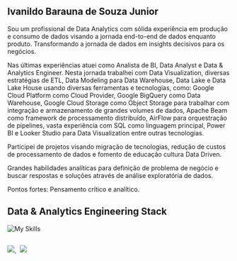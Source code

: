 ## Ivanildo Barauna de Souza Junior
Sou um profissional de Data Analytics com sólida experiência em produção e consumo de dados visando a jornada end-to-end de dados enquanto produto. Transformando a jornada de dados em insights decisivos para os negócios.

Nas últimas experiências atuei como Analista de BI, Data Analyst e Data & Analytics Engineer. Nesta jornada trabalhei com Data Visualization, diversas estratégias de ETL, Data Modeling para Data Warehouse, Data Lake e Data Lake House usando diversas ferramentas e tecnologias, como: Google Cloud Platform como Cloud Provider, Google BigQuery como Data Warehouse, Google Cloud Storage como Object Storage para trabalhar com integração e armazenamento de grandes volumes de dados, Apache Beam como framework de processamento distribuído, AirFlow para orquestração de pipelines, vasta experiência com SQL como linguagem principal, Power BI e Looker Studio para Data Visualization entre outras tecnologias.

Participei de projetos visando migração de tecnologias, redução de custos de processamento de dados e fomento de educação cultura Data Driven.

Grandes habilidades analíticas para definição de problema de negócio e buscar respostas e soluções através de análise exploratória de dados.

Pontos fortes: Pensamento crítico e analítico.

## Data & Analytics Engineering Stack

![My Skills](https://skillicons.dev/icons?i=py,ai,docker,gcp,mysql,postgres,bitbucket,github,githubactions,vscode,postman,figma,firebase,linux&perline=7)


##
<p align="left">
  <a href="https://github.com/IvanildoBarauna/ETL-awesome-api">
    <img align="bottom" src="https://github-readme-stats.vercel.app/api?username=IvanildoBarauna&hide=stars,contribs&show=prs_merged,prs_merged_percentage&show_icons=true&theme=default&include_all_commits=true&rank_icon=github" />
 
 </a>
  &nbsp;<!-- Espaço entre os componentes -->
  <a href="https://github.com/IvanildoBarauna">
    <img align="bottom" src="https://github-readme-stats.vercel.app/api/top-langs/?username=IvanildoBarauna&hide_border=true" />
  </a>
</p>




